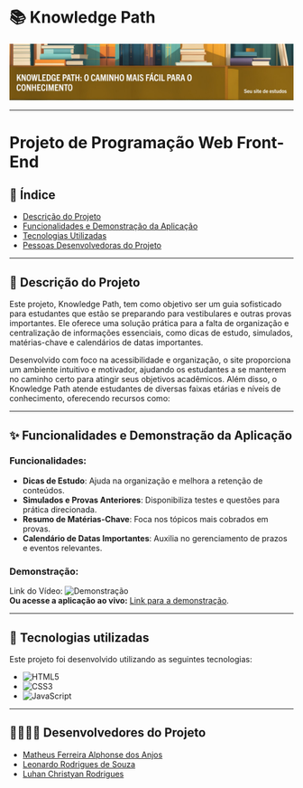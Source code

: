 # 📚 Knowledge Path

![Banner do Projeto](imagens/banner.jpeg)

---
# Projeto de Programação Web Front-End

## 📑 Índice
- [Descrição do Projeto](#-descrição-do-projeto)
- [Funcionalidades e Demonstração da Aplicação](#-funcionalidades-e-demonstração-da-aplicação)
- [Tecnologias Utilizadas](#-tecnologias-utilizadas)
- [Pessoas Desenvolvedoras do Projeto](#-pessoas-desenvolvedoras-do-projeto)

---

## 📝 Descrição do Projeto
Este projeto, Knowledge Path, tem como objetivo ser um guia sofisticado para estudantes que estão se preparando para vestibulares e outras provas importantes. Ele oferece uma solução prática para a falta de organização e centralização de informações essenciais, como dicas de estudo, simulados, matérias-chave e calendários de datas importantes.

Desenvolvido com foco na acessibilidade e organização, o site proporciona um ambiente intuitivo e motivador, ajudando os estudantes a se manterem no caminho certo para atingir seus objetivos acadêmicos.
Além disso, o Knowledge Path atende estudantes de diversas faixas etárias e níveis de conhecimento, oferecendo recursos como:

---

## ✨ Funcionalidades e Demonstração da Aplicação
### Funcionalidades:
- **Dicas de Estudo**: Ajuda na organização e melhora a retenção de conteúdos.
- **Simulados e Provas Anteriores**: Disponibiliza testes e questões para prática direcionada.
- **Resumo de Matérias-Chave**: Foca nos tópicos mais cobrados em provas.
- **Calendário de Datas Importantes**: Auxilia no gerenciamento de prazos e eventos relevantes.

### Demonstração:
Link do Vídeo:
![Demonstração](imagens/demonstracao.png)  
**Ou acesse a aplicação ao vivo:** [Link para a demonstração](https://matheustm29.github.io/Knowledge_Path/).

---


## 🚀 Tecnologias utilizadas

Este projeto foi desenvolvido utilizando as seguintes tecnologias:

- ![HTML5](https://img.shields.io/badge/-HTML5-E34F26?style=flat-square&logo=html5&logoColor=white)
- ![CSS3](https://img.shields.io/badge/-CSS3-1572B6?style=flat-square&logo=css3&logoColor=white)
- ![JavaScript](https://img.shields.io/badge/-JavaScript-F7DF1E?style=flat-square&logo=javascript&logoColor=white)

---

## 👩‍💻👨‍💻 Desenvolvedores do Projeto

- [Matheus Ferreira Alphonse dos Anjos](https://github.com/matheustm29)  
- [Leonardo Rodrigues de Souza](https://github.com/LeoRodrigues1)  
- [Luhan Christyan Rodrigues](https://github.com/LuhanChristyan)   



